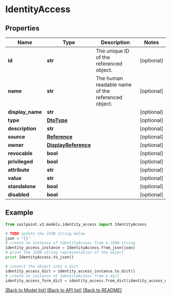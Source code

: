 # IdentityAccess


## Properties
Name | Type | Description | Notes
------------ | ------------- | ------------- | -------------
**id** | **str** | The unique ID of the referenced object. | [optional] 
**name** | **str** | The human readable name of the referenced object. | [optional] 
**display_name** | **str** |  | [optional] 
**type** | [**DtoType**](DtoType.md) |  | [optional] 
**description** | **str** |  | [optional] 
**source** | [**Reference**](Reference.md) |  | [optional] 
**owner** | [**DisplayReference**](DisplayReference.md) |  | [optional] 
**revocable** | **bool** |  | [optional] 
**privileged** | **bool** |  | [optional] 
**attribute** | **str** |  | [optional] 
**value** | **str** |  | [optional] 
**standalone** | **bool** |  | [optional] 
**disabled** | **bool** |  | [optional] 

## Example

```python
from sailpoint.v3.models.identity_access import IdentityAccess

# TODO update the JSON string below
json = "{}"
# create an instance of IdentityAccess from a JSON string
identity_access_instance = IdentityAccess.from_json(json)
# print the JSON string representation of the object
print IdentityAccess.to_json()

# convert the object into a dict
identity_access_dict = identity_access_instance.to_dict()
# create an instance of IdentityAccess from a dict
identity_access_form_dict = identity_access.from_dict(identity_access_dict)
```
[[Back to Model list]](../README.md#documentation-for-models) [[Back to API list]](../README.md#documentation-for-api-endpoints) [[Back to README]](../README.md)


